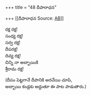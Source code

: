 +++
title = "48 దీపారాధన"

+++
[[దీపారాధన	Source: [AB](https://andhrabharati.com/strI_bAla/bAlabhASha/dIpArAdhana.html)]]

రక్ష రక్ష!  
సంధ్య రక్ష!  
సర్వ రక్ష!  
దీపరక్ష!  
దివ్య రక్ష!  
చిన్ని నా అబ్బాయికి  
శ్రీరామ రక్ష!  
  
(దీపం పెట్టగానే దీపానికి అరచేయి చూపి,  
అబ్బాయి కండ్లకు అద్దుతూ ఈ పాట పాడుతారు.)  
